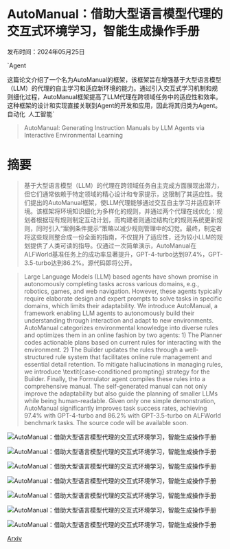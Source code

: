 # AutoManual：借助大型语言模型代理的交互式环境学习，智能生成操作手册

发布时间：2024年05月25日

`Agent

这篇论文介绍了一个名为AutoManual的框架，该框架旨在增强基于大型语言模型（LLM）的代理的自主学习和适应新环境的能力。通过引入交互式学习机制和规则细化过程，AutoManual框架提高了LLM代理在跨领域任务中的适应性和效率。这种框架的设计和实现直接关联到Agent的开发和应用，因此将其归类为Agent。` `自动化` `人工智能`

> AutoManual: Generating Instruction Manuals by LLM Agents via Interactive Environmental Learning

# 摘要

> 基于大型语言模型（LLM）的代理在跨领域任务自主完成方面展现出潜力，但它们通常依赖于特定领域的精心设计和专家提示，这限制了其适应性。我们提出的AutoManual框架，使LLM代理能够通过交互自主学习并适应新环境。该框架将环境知识细化为多样化的规则，并通过两个代理在线优化：规划者根据现有规则制定互动计划，而构建者则通过结构化的规则系统更新规则，同时引入“案例条件提示”策略以减少规则管理中的幻觉。最终，制定者将这些规则整合成一份全面的指南，不仅提升了适应性，还为较小LLM的规划提供了人类可读的指导。仅通过一次简单演示，AutoManual在ALFWorld基准任务上的成功率显著提升，GPT-4-turbo达到97.4%，GPT-3.5-turbo达到86.2%。源代码即将公开。

> Large Language Models (LLM) based agents have shown promise in autonomously completing tasks across various domains, e.g., robotics, games, and web navigation. However, these agents typically require elaborate design and expert prompts to solve tasks in specific domains, which limits their adaptability. We introduce AutoManual, a framework enabling LLM agents to autonomously build their understanding through interaction and adapt to new environments. AutoManual categorizes environmental knowledge into diverse rules and optimizes them in an online fashion by two agents: 1) The Planner codes actionable plans based on current rules for interacting with the environment. 2) The Builder updates the rules through a well-structured rule system that facilitates online rule management and essential detail retention. To mitigate hallucinations in managing rules, we introduce \textit{case-conditioned prompting} strategy for the Builder. Finally, the Formulator agent compiles these rules into a comprehensive manual. The self-generated manual can not only improve the adaptability but also guide the planning of smaller LLMs while being human-readable. Given only one simple demonstration, AutoManual significantly improves task success rates, achieving 97.4\% with GPT-4-turbo and 86.2\% with GPT-3.5-turbo on ALFWorld benchmark tasks. The source code will be available soon.

![AutoManual：借助大型语言模型代理的交互式环境学习，智能生成操作手册](../../../paper_images/2405.16247/x1.png)

![AutoManual：借助大型语言模型代理的交互式环境学习，智能生成操作手册](../../../paper_images/2405.16247/x2.png)

![AutoManual：借助大型语言模型代理的交互式环境学习，智能生成操作手册](../../../paper_images/2405.16247/x3.png)

![AutoManual：借助大型语言模型代理的交互式环境学习，智能生成操作手册](../../../paper_images/2405.16247/cross_task.png)

![AutoManual：借助大型语言模型代理的交互式环境学习，智能生成操作手册](../../../paper_images/2405.16247/miniwob.png)

![AutoManual：借助大型语言模型代理的交互式环境学习，智能生成操作手册](../../../paper_images/2405.16247/x4.png)

![AutoManual：借助大型语言模型代理的交互式环境学习，智能生成操作手册](../../../paper_images/2405.16247/x5.png)

[Arxiv](https://arxiv.org/abs/2405.16247)